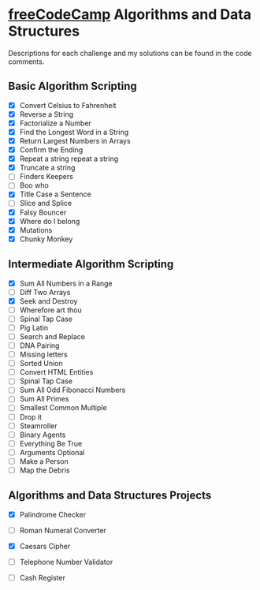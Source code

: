 # [freeCodeCamp](http://www.freecodecamp.com) Algorithms and Data Structures

Descriptions for each challenge and my solutions can be found in the code comments.
## Basic Algorithm Scripting
- [x] Convert Celsius to Fahrenheit
- [x] Reverse a String
- [x] Factorialize a Number
- [x] Find the Longest Word in a String
- [x] Return Largest Numbers in Arrays
- [x] Confirm the Ending
- [x] Repeat a string repeat a string
- [x] Truncate a string
- [ ] Finders Keepers
- [ ] Boo who
- [x] Title Case a Sentence
- [ ] Slice and Splice
- [x] Falsy Bouncer
- [x] Where do I belong
- [x] Mutations
- [x] Chunky Monkey

## Intermediate Algorithm Scripting

- [x] Sum All Numbers in a Range
- [ ] Diff Two Arrays
- [x] Seek and Destroy
- [ ] Wherefore art thou
- [ ] Spinal Tap Case
- [ ] Pig Latin
- [ ] Search and Replace
- [ ] DNA Pairing
- [ ] Missing letters
- [ ] Sorted Union
- [ ] Convert HTML Entities
- [ ] Spinal Tap Case
- [ ] Sum All Odd Fibonacci Numbers
- [ ] Sum All Primes
- [ ] Smallest Common Multiple
- [ ] Drop it
- [ ] Steamroller
- [ ] Binary Agents
- [ ] Everything Be True
- [ ] Arguments Optional
- [ ] Make a Person
- [ ] Map the Debris

## Algorithms and Data Structures Projects

- [x] Palindrome Checker
- [ ] Roman Numeral Converter
- [x] Caesars Cipher
- [ ] Telephone Number Validator
- [ ] Cash Register

